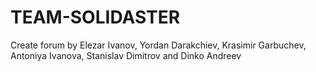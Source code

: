 TEAM-SOLIDASTER
===============

Create forum by Elezar Ivanov, Yordan Darakchiev, Krasimir Garbuchev, Antoniya Ivanova, Stanislav Dimitrov and Dinko Andreev
